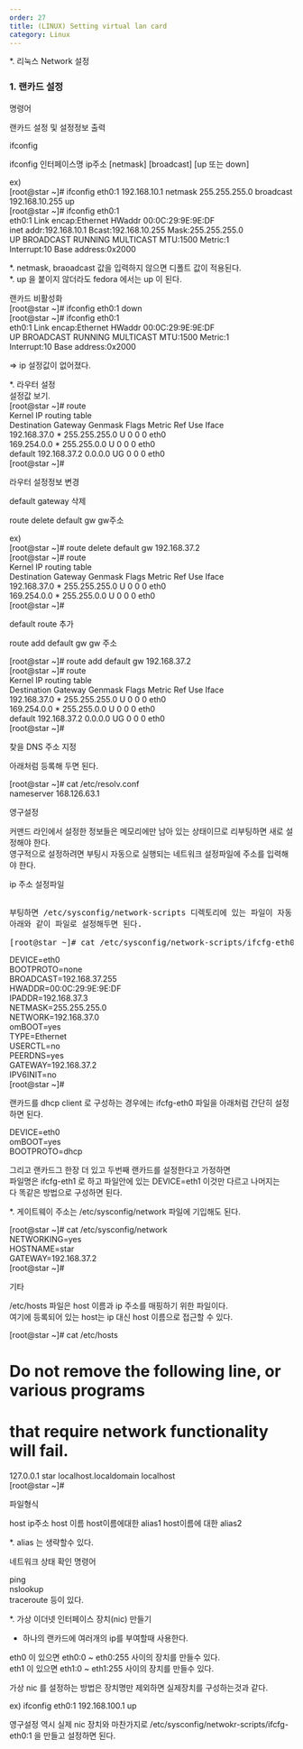 ```yaml
---   
order: 27   
title: (LINUX) Setting virtual lan card   
category: Linux   
---   
```

   
*. 리눅스 Network 설정   
   
### 1. 랜카드 설정   
   
명령어   
   
랜카드 설정 및 설정정보 출력   
   
ifconfig   
   
ifconfig 인터페이스명 ip주소 [netmask] [broadcast] [up 또는 down]   
   
ex)   
[root@star ~]# ifconfig eth0:1 192.168.10.1 netmask 255.255.255.0 broadcast 192.168.10.255 up   
[root@star ~]# ifconfig eth0:1   
eth0:1 Link encap:Ethernet HWaddr 00:0C:29:9E:9E:DF   
inet addr:192.168.10.1 Bcast:192.168.10.255 Mask:255.255.255.0   
UP BROADCAST RUNNING MULTICAST MTU:1500 Metric:1   
Interrupt:10 Base address:0x2000   
   
*. netmask, braoadcast 값을 입력하지 않으면 디폴트 값이 적용된다.   
*. up 을 붙이지 않더라도 fedora 에서는 up 이 된다.   
   
랜카드 비활성화   
[root@star ~]# ifconfig eth0:1 down   
[root@star ~]# ifconfig eth0:1   
eth0:1 Link encap:Ethernet HWaddr 00:0C:29:9E:9E:DF   
UP BROADCAST RUNNING MULTICAST MTU:1500 Metric:1   
Interrupt:10 Base address:0x2000   
   
=> ip 설정값이 없어졌다.   
   
*. 라우터 설정   
설정값 보기.   
[root@star ~]# route   
Kernel IP routing table   
Destination Gateway Genmask Flags Metric Ref Use Iface   
192.168.37.0 * 255.255.255.0 U 0 0 0 eth0   
169.254.0.0 * 255.255.0.0 U 0 0 0 eth0   
default 192.168.37.2 0.0.0.0 UG 0 0 0 eth0   
[root@star ~]#   
   
   
라우터 설정정보 변경   
   
default gateway 삭제   
   
route delete default gw gw주소   
   
ex)   
[root@star ~]# route delete default gw 192.168.37.2   
[root@star ~]# route   
Kernel IP routing table   
Destination Gateway Genmask Flags Metric Ref Use Iface   
192.168.37.0 * 255.255.255.0 U 0 0 0 eth0   
169.254.0.0 * 255.255.0.0 U 0 0 0 eth0   
[root@star ~]#   
   
default route 추가   
   
route add default gw gw 주소   
   
[root@star ~]# route add default gw 192.168.37.2   
[root@star ~]# route   
Kernel IP routing table   
Destination Gateway Genmask Flags Metric Ref Use Iface   
192.168.37.0 * 255.255.255.0 U 0 0 0 eth0   
169.254.0.0 * 255.255.0.0 U 0 0 0 eth0   
default 192.168.37.2 0.0.0.0 UG 0 0 0 eth0   
[root@star ~]#   
   
찾을 DNS 주소 지정   
   
아래처럼 등록해 두면 된다.   
   
[root@star ~]# cat /etc/resolv.conf   
nameserver 168.126.63.1   
   
영구설정   
   
커맨드 라인에서 설정한 정보들은 메모리에만 남아 있는 상태이므로 리부팅하면 새로 설정해야 한다.   
영구적으로 설정하려면 부팅시 자동으로 실행되는 네트워크 설정파일에 주소를 입력해야 한다.   
   
   
ip 주소 설정파일   
<PRE>   
부팅하면 /etc/sysconfig/network-scripts 디렉토리에 있는 파일이 자동 실행된다.   
아래와 같이 파일로 설정해두면 된다.   
   
[root@star ~]# cat /etc/sysconfig/network-scripts/ifcfg-eth0   
</PRE>   
DEVICE=eth0   
BOOTPROTO=none   
BROADCAST=192.168.37.255   
HWADDR=00:0C:29:9E:9E:DF   
IPADDR=192.168.37.3   
NETMASK=255.255.255.0   
NETWORK=192.168.37.0   
omBOOT=yes   
TYPE=Ethernet   
USERCTL=no   
PEERDNS=yes   
GATEWAY=192.168.37.2   
IPV6INIT=no   
[root@star ~]#   
   
랜카드를 dhcp client 로 구성하는 경우에는 ifcfg-eth0 파일을 아래처럼 간단히 설정하면 된다.   
   
DEVICE=eth0   
omBOOT=yes   
BOOTPROTO=dhcp   
   
그리고 랜카드그 한장 더 있고 두번째 랜카드를 설정한다고 가정하면   
파일명은 ifcfg-eth1 로 하고 파일안에 있는 DEVICE=eth1 이것만 다르고 나머지는   
다 똑같은 방법으로 구성하면 된다.   
   
*. 게이트웨이 주소는 /etc/sysconfig/network 파일에 기입해도 된다.   
   
[root@star ~]# cat /etc/sysconfig/network   
NETWORKING=yes   
HOSTNAME=star   
GATEWAY=192.168.37.2   
[root@star ~]#   
   
기타   
   
/etc/hosts 파일은 host 이름과 ip 주소를 매핑하기 위한 파일이다.   
여기에 등록되어 있는 host는 ip 대신 host 이름으로 접근할 수 있다.   
   
[root@star ~]# cat /etc/hosts   
# Do not remove the following line, or various programs   
# that require network functionality will fail.   
127.0.0.1 star localhost.localdomain localhost   
[root@star ~]#   
   
파일형식   
   
host ip주소 host 이름 host이름에대한 alias1 host이름에 대한 alias2   
   
*. alias 는 생략할수 있다.   
   
네트워크 상태 확인 명령어   
   
ping   
nslookup   
traceroute 등이 있다.   
   
*. 가상 이더넷 인터페이스 장치(nic) 만들기   
- 하나의 랜카드에 여러개의 ip를 부여할때 사용한다.   
   
eth0 이 있으면 eth0:0 ~ eth0:255 사이의 장치를 만들수 있다.   
eth1 이 있으면 eth1:0 ~ eth1:255 사이의 장치를 만들수 있다.   
   
가상 nic 를 설정하는 방법은 장치명만 제외하면 실제장치를 구성하는것과 같다.   
   
ex) ifconfig eth0:1 192.168.100.1 up   
   
영구설정 역시 실제 nic 장치와 마찬가지로 /etc/sysconfig/netwokr-scripts/ifcfg-eth0:1 을 만들고 설정하면 된다.   
